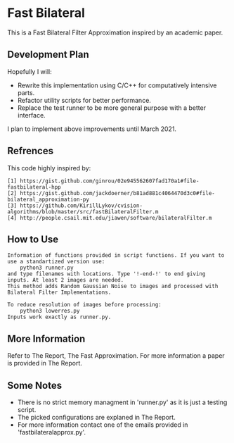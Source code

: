 # Fast Bilateral

This is a Fast Bilateral Filter Approximation inspired by an academic paper.

## Development Plan

Hopefully I will:

- Rewrite this implementation using C/C++ for computatively intensive parts. 
- Refactor utility scripts for better performance.
- Replace the test runner to be more general purpose with a better interface.

I plan to implement above improvements until March 2021.

## Refrences

This code highly inspired by:

	[1] https://gist.github.com/ginrou/02e945562607fad170a1#file-fastbilateral-hpp
	[2] https://gist.github.com/jackdoerner/b81ad881c4064470d3c0#file-bilateral_approximation-py
	[3] https://github.com/KirillLykov/cvision-algorithms/blob/master/src/fastBilateralFilter.m
	[4] http://people.csail.mit.edu/jiawen/software/bilateralFilter.m
	
## How to Use

	Information of functions provided in script functions. If you want to use a standartized version use:
		python3 runner.py
	and type filenames with locations. Type '!-end-!' to end giving inputs. At least 2 images are needed.
	This method adds Random Gaussian Noise to images and processed with Bilateral Filter Implementations.
	
	To reduce resolution of images before processing:
		python3 lowerres.py
	Inputs work exactly as runner.py.
	
## More Information

Refer to The Report, The Fast Approximation. For more information a paper is provided in The Report.
		
## Some Notes

- There is no strict memory managment in 'runner.py' as it is just a testing script.
- The picked configurations are explaned in The Report.
- For more information contact one of the emails provided in 'fastbilateralapprox.py'.
